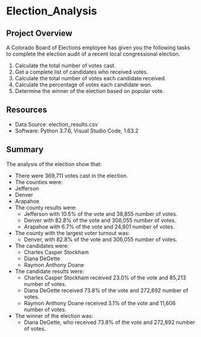 # Election_Analysis

## Project Overview
A Colorado Board of Elections employee has given you the following tasks to complete the election audit of a recent local congressional election.

1. Calculate the total number of votes cast.
2. Get a complete list of candidates who received votes.
3. Calculate the total number of votes each candidate received.
4. Calculate the percentage of votes each candidate won.
5. Determine the winner of the election based on popular vote.

## Resources
- Data Source: election_results.csv
- Software: Python 3.7.6, Visual Studio Code, 1.63.2

## Summary
The analysis of the election show that:
- There were 369,711 votes cast in the election.
- The counties were:
- Jefferson
- Denver
- Arapahoe
- The county results were:
  - Jefferson with 10.5% of the vote and 38,855 number of votes.
  - Denver with 82.8% of the vote and 306,055 number of votes.
  - Arapahoe with 6.7% of the vote and 24,801 number of votes.
- The county with the largest voter turnout was:
  - Denver, with 82.8% of the vote and 306,055 number of votes.
- The candidates were:
  - Charles Casper Stockham
  - Diana DeGette
  - Raymon Anthony Doane
- The candidate results were:
  - Charles Casper Stockham received 23.0% of the vote and 85,213 number of votes.
  - Diana DeGette received 73.8% of the vote and 272,892 number of votes.
  - Raymon Anthony Doane received 3.1% of the vote and 11,606 number of votes.
- The winner of the election was:
  - Diana DeGette, who received 73.8% of the vote and 272,892 number of votes.

